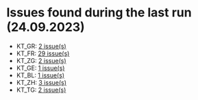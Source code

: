 # Issues found during the last run (24.09.2023)

- KT_GR: [2 issue(s)](tools/KT_GR_errors.csv)
- KT_FR: [29 issue(s)](tools/KT_FR_errors.csv)
- KT_ZG: [2 issue(s)](tools/KT_ZG_errors.csv)
- KT_GE: [1 issue(s)](tools/KT_GE_errors.csv)
- KT_BL: [1 issue(s)](tools/KT_BL_errors.csv)
- KT_ZH: [3 issue(s)](tools/KT_ZH_errors.csv)
- KT_TG: [2 issue(s)](tools/KT_TG_errors.csv)
